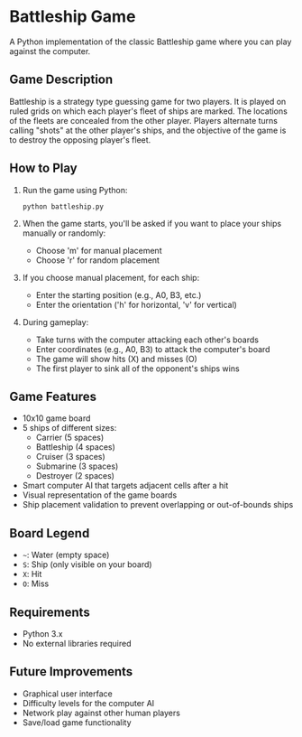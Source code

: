 # Battleship Game

A Python implementation of the classic Battleship game where you can play against the computer.

## Game Description

Battleship is a strategy type guessing game for two players. It is played on ruled grids on which each player's fleet of ships are marked. The locations of the fleets are concealed from the other player. Players alternate turns calling "shots" at the other player's ships, and the objective of the game is to destroy the opposing player's fleet.

## How to Play

1. Run the game using Python:
   ```
   python battleship.py
   ```

2. When the game starts, you'll be asked if you want to place your ships manually or randomly:
   - Choose 'm' for manual placement
   - Choose 'r' for random placement

3. If you choose manual placement, for each ship:
   - Enter the starting position (e.g., A0, B3, etc.)
   - Enter the orientation ('h' for horizontal, 'v' for vertical)

4. During gameplay:
   - Take turns with the computer attacking each other's boards
   - Enter coordinates (e.g., A0, B3) to attack the computer's board
   - The game will show hits (X) and misses (O)
   - The first player to sink all of the opponent's ships wins

## Game Features

- 10x10 game board
- 5 ships of different sizes:
  - Carrier (5 spaces)
  - Battleship (4 spaces)
  - Cruiser (3 spaces)
  - Submarine (3 spaces)
  - Destroyer (2 spaces)
- Smart computer AI that targets adjacent cells after a hit
- Visual representation of the game boards
- Ship placement validation to prevent overlapping or out-of-bounds ships

## Board Legend

- `~`: Water (empty space)
- `S`: Ship (only visible on your board)
- `X`: Hit
- `O`: Miss

## Requirements

- Python 3.x
- No external libraries required

## Future Improvements

- Graphical user interface
- Difficulty levels for the computer AI
- Network play against other human players
- Save/load game functionality